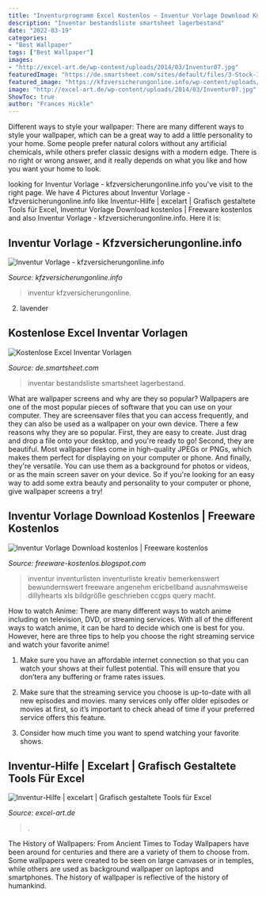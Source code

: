 ```yaml
---
title: "Inventurprogramm Excel Kostenlos ~ Inventur Vorlage Download Kostenlos"
description: "Inventar bestandsliste smartsheet lagerbestand"
date: "2022-03-19"
categories:
- "Best Wallpaper"
tags: ["Best Wallpaper"]
images:
- "http://excel-art.de/wp-content/uploads/2014/03/Inventur07.jpg"
featuredImage: "https://de.smartsheet.com/sites/default/files/3-Stock-Inventory-Control-Template-DE.png"
featured_image: "https://kfzversicherungonline.info/wp-content/uploads/2020/08/inventuraufnahme-muster-zum-download-mit-inventur-vorlage-768x1008.jpg"
image: "http://excel-art.de/wp-content/uploads/2014/03/Inventur07.jpg"
ShowToc: true
author: "Frances Hickle"
---
```



Different ways to style your wallpaper:
There are many different ways to style your wallpaper, which can be a great way to add a little personality to your home. Some people prefer natural colors without any artificial chemicals, while others prefer classic designs with a modern edge. There is no right or wrong answer, and it really depends on what you like and how you want your home to look.

	

		
looking for Inventur Vorlage - kfzversicherungonline.info you've visit to the right page. We have 4 Pictures about Inventur Vorlage - kfzversicherungonline.info like Inventur-Hilfe | excelart | Grafisch gestaltete Tools für Excel, Inventur Vorlage Download kostenlos | Freeware kostenlos and also Inventur Vorlage - kfzversicherungonline.info. Here it is:
		
    
## Inventur Vorlage - Kfzversicherungonline.info

<img loading=lazy src="https://kfzversicherungonline.info/wp-content/uploads/2020/08/inventuraufnahme-muster-zum-download-mit-inventur-vorlage-768x1008.jpg" onerror="this.onerror=null;this.src='https://tse4.mm.bing.net/th?id=OIP.l7P8e5lzqvAukuhO0n0LFwHaJu&amp;pid=15.1';" alt="Inventur Vorlage - kfzversicherungonline.info">

_Source: kfzversicherungonline.info_

>inventur kfzversicherungonline. 

	

2. lavender 

    
## Kostenlose Excel Inventar Vorlagen

<img loading=lazy src="https://de.smartsheet.com/sites/default/files/3-Stock-Inventory-Control-Template-DE.png" onerror="this.onerror=null;this.src='https://tse3.mm.bing.net/th?id=OIP.cWjR5_0-nNgJTX91YoKk7QHaBq&amp;pid=15.1';" alt="Kostenlose Excel Inventar Vorlagen">

_Source: de.smartsheet.com_

>inventar bestandsliste smartsheet lagerbestand. 

	

What are wallpaper screens and why are they so popular?
Wallpapers are one of the most popular pieces of software that you can use on your computer. They are screensaver files that you can access frequently, and they can also be used as a wallpaper on your own device. There a few reasons why they are so popular. First, they are easy to create. Just drag and drop a file onto your desktop, and you're ready to go! Second, they are beautiful. Most wallpaper files come in high-quality JPEGs or PNGs, which makes them perfect for displaying on your computer or phone. And finally, they're versatile. You can use them as a background for photos or videos, or as the main screen saver on your device. So if you're looking for an easy way to add some extra beauty and personality to your computer or phone, give wallpaper screens a try!

    
## Inventur Vorlage Download Kostenlos | Freeware Kostenlos

<img loading=lazy src="https://1.bp.blogspot.com/-c8omJnHYJWI/WCmk6d4C3gI/AAAAAAAABm8/5nVRWYZCYgUxmJeMltL78ikKVAIeVBURgCLcB/s1600/inventur-vorlage.jpg" onerror="this.onerror=null;this.src='https://tse3.mm.bing.net/th?id=OIP.ZwC4QgrrfwsLGzBLN4N8twHaDZ&amp;pid=15.1';" alt="Inventur Vorlage Download kostenlos | Freeware kostenlos">

_Source: freeware-kostenlos.blogspot.com_

>inventur inventurlisten inventurliste kreativ bemerkenswert bewundernswert freeware angenehm ericbellband ausnahmsweise dillyhearts xls bildgröße geschrieben ccgps query macht. 

	

How to watch Anime: There are many different ways to watch anime including on television, DVD, or streaming services.
With all of the different ways to watch anime, it can be hard to decide which one is best for you. However, here are three tips to help you choose the right streaming service and watch your favorite anime!
1. Make sure you have an affordable internet connection so that you can watch your shows at their fullest potential. This will ensure that you don’tera any buffering or frame rates issues.

2. Make sure that the streaming service you choose is up-to-date with all new episodes and movies. many services only offer older episodes or movies at first, so it’s important to check ahead of time if your preferred service offers this feature.

3. Consider how much time you want to spend watching your favorite shows.

    
## Inventur-Hilfe | Excelart | Grafisch Gestaltete Tools Für Excel

<img loading=lazy src="http://excel-art.de/wp-content/uploads/2014/03/Inventur07.jpg" onerror="this.onerror=null;this.src='https://tse4.mm.bing.net/th?id=OIP.M0yX3rS28i3XKuYxB_OuqQHaEu&amp;pid=15.1';" alt="Inventur-Hilfe | excelart | Grafisch gestaltete Tools für Excel">

_Source: excel-art.de_

>. 

	

The History of Wallpapers: From Ancient Times to Today
Wallpapers have been around for centuries and there are a variety of them to choose from. Some wallpapers were created to be seen on large canvases or in temples, while others are used as background wallpaper on laptops and smartphones. The history of wallpaper is reflective of the history of humankind.

